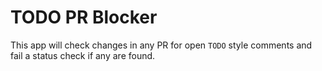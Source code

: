 # TODO PR Blocker

This app will check changes in any PR for open `TODO` style comments and fail a status check if any are found.

